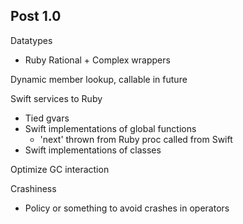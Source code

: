 ## Post 1.0

Datatypes
* Ruby Rational + Complex wrappers

Dynamic member lookup, callable in future

Swift services to Ruby
* Tied gvars
* Swift implementations of global functions
  * 'next' thrown from Ruby proc called from Swift
* Swift implementations of classes

Optimize GC interaction

Crashiness
* Policy or something to avoid crashes in operators

